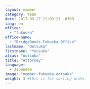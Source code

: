 ```yaml
---
layout: member
category: team
date: 2017-03-27 21:09:21 -0700
lang: en
office:
  - "fukuoka"
office-name:
  - "BridgeRoots Fukuoka Office"
lastname: "Ootsuka"
firstname: "Yousuke"
alias: "ootsuka"
title: "Attorney"
language:
  - Japanese
image: "member-fukuoka-ootsuka"
weight: 3 #this is for sorting order
---
```


